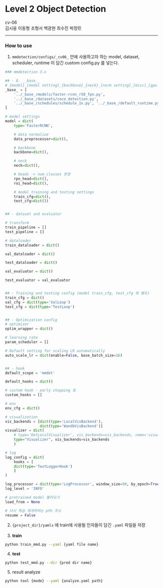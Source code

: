 # Level 2 Object Detection
cv-06 <br>
김시웅 이동형 조형서 백광현 최수진 박정민
- - -
### How to use
1. `mmdetection/configs/_cv06_` 안에 사용하고자 하는 model, dataset, scheduler, runtime 이 담긴 custom config.py 를 넣는다.<br>
```python
### mmdetection 3.x

## - 0. __base__
# {model}_[model setting]_{backbone}_{neck}_[norm setting]_[misc]_[gpu x batch_per_gpu]_{schedule}_{dataset}
_base_ = [
    '../_base_/models/faster-rcnn_r50_fpn.py',
    '../_base_/datasets/coco_detection.py',
    '../_base_/schedules/schedule_1x.py', '../_base_/default_runtime.py'
]

# model settings
model = dict(
    type='FasterRCNN',

    # data normalize
    data_preprocessor=dict(),

    # backbone
    backbone=dict(),

    # neck
    neck=dict(),

    # heads -> num_classes 변경
    rpn_head=dict(),
    roi_head=dict(),

    # model training and testing settings
    train_cfg=dict(),
    test_cfg=dict())


## - dataset and evaluator

# transform
train_pipeline = []
test_pipeline = []

# dataloader
train_dataloader = dict()

val_dataloader = dict()

test_dataloader = dict()

val_evaluator = dict()

test_evaluator = val_evaluator


## - Training and testing config (model train_cfg, test_cfg 와 별도)
train_cfg = dict()
val_cfg = dict(type='ValLoop')
test_cfg = dict(type='TestLoop')


## - Optimization config
# optimizer
optim_wrapper = dict()

# learning rate
param_scheduler = []

# Default setting for scaling LR automatically
auto_scale_lr = dict(enable=False, base_batch_size=16)


## - hook
default_scope = 'mmdet'

default_hooks = dict()

# custom hook - early stopping 등
custom_hooks = []

# env
env_cfg = dict()

# visualization
vis_backends = [dict(type='LocalVisBackend'),
                dict(type='WandbVisBackend')]
visualizer = dict(
    # type='DetLocalVisualizer', vis_backends=vis_backends, name='visualizer'
    type="Visualizer", vis_backends=vis_backends
    )

# log
log_config = dict(
    hooks = [
    dict(type='TextLoggerHook')
    ]
)

log_processor = dict(type='LogProcessor', window_size=50, by_epoch=True)
log_level = 'INFO'

# pretrained model 불러오기
load_from = None

# 다시 학습 재개하려는 pth 주소
resume = False
```

2. `{project_dir}/yamls` 에 train에 사용될 인자들이 담긴 `.yaml` 파일을 저장<br><br>
3. **train**<br>
```bash
python train_mmd.py --yaml {yaml file name}
```
4. **test**<br>
```bash
python test_mmd.py --dir {pred dir name}
```
5. result analyze<br>
```bash
python tool {mode} --yaml {analyze.yaml path}
```
